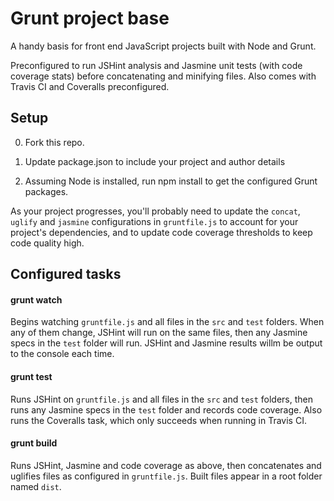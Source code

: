 # Grunt project base

A handy basis for front end JavaScript projects built with Node and Grunt.

Preconfigured to run JSHint analysis and Jasmine unit tests (with code coverage stats) before concatenating and minifying files. Also comes with Travis CI and Coveralls preconfigured.

## Setup

0. Fork this repo.

0. Update package.json to include your project and author details

0. Assuming Node is installed, run npm install to get the configured Grunt packages.

As your project progresses, you'll probably need to update the `concat`, `uglify` and `jasmine` configurations in `gruntfile.js` to account for your project's dependencies, and to update code coverage thresholds to keep code quality high.

## Configured tasks

#### grunt watch

Begins watching `gruntfile.js` and all files in the `src` and `test` folders. When any of them change, JSHint will run on the same files, then any Jasmine specs in the `test` folder will run. JSHint and Jasmine results willm be output to the console each time.

#### grunt test

Runs JSHint on `gruntfile.js` and all files in the `src` and `test` folders, then runs any Jasmine specs in the `test` folder and records code coverage. Also runs the Coveralls task, which only succeeds when running in Travis CI.

#### grunt build

Runs JSHint, Jasmine and code coverage as above, then concatenates and uglifies files as configured in `gruntfile.js`. Built files appear in a root folder named `dist`.
